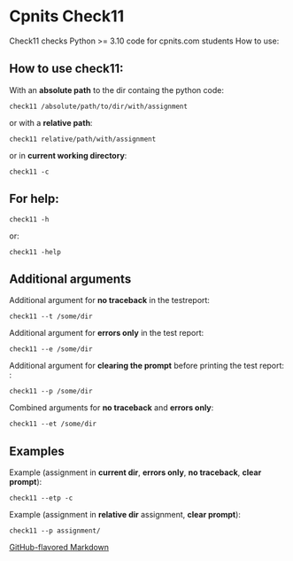 # Cpnits Check11

Check11 checks Python >= 3.10 code for cpnits.com students
How to use:

## How to use check11: 
With an **absolute path** to the dir containg the python code:
```
check11 /absolute/path/to/dir/with/assignment
```
or with a **relative path**: 
```
check11 relative/path/with/assignment
```

or in **current working directory**: 
```
check11 -c 
```

## For **help**: 
```
check11 -h 
```
or:
```
check11 -help 
```

## Additional arguments
Additional argument for **no traceback** in the testreport:  
```
check11 --t /some/dir 
```

Additional argument for **errors only** in the test report:  
```
check11 --e /some/dir 
```

Additional argument for **clearing the prompt** before printing the test report:  :
```
check11 --p /some/dir 
```

Combined arguments for **no traceback** and **errors only**: 
```
check11 --et /some/dir 
```

## Examples
Example (assignment in **current dir**, **errors only**, **no traceback**, **clear prompt**): 
```
check11 --etp -c
```

Example (assignment in **relative dir** assignment, **clear prompt**): 
```
check11 --p assignment/
```

[GitHub-flavored Markdown](https://guides.github.com/features/mastering-markdown/)